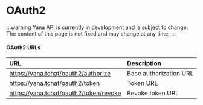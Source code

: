 # OAuth2

:::warning
Yana API is currently in development and is subject to change. The content of this page is not fixed and may change at any time.
:::

#### OAuth2 URLs

| URL                                       | Description               |
| :---                                      | :---                      |
| https://yana.tchat/oauth2/authorize       | Base authorization URL    |
| https://yana.tchat/oauth2/token           | Token URL                 |
| https://yana.tchat/oauth2/token/revoke    | Revoke token URL          |
